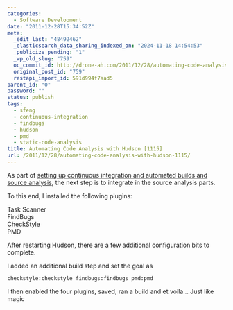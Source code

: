 ```yaml
---
categories:
  - Software Development
date: "2011-12-28T15:34:52Z"
meta:
  _edit_last: "48492462"
  _elasticsearch_data_sharing_indexed_on: "2024-11-18 14:54:53"
  _publicize_pending: "1"
  _wp_old_slug: "759"
  oc_commit_id: http://drone-ah.com/2011/12/28/automating-code-analysis-with-hudson-1115/1325086495
  original_post_id: "759"
  restapi_import_id: 591d994f7aad5
parent_id: "0"
password: ""
status: publish
tags:
  - sfeng
  - continuous-integration
  - findbugs
  - hudson
  - pmd
  - static-code-analysis
title: Automating Code Analysis with Hudson [1115]
url: /2011/12/28/automating-code-analysis-with-hudson-1115/
---
```


As part of
[setting up continuous integration and automated builds and source analysis](http://drone-ah.com/2011/12/28/hudson-jenkins-and-continuous-integration-1114/ "Hudson / Jenkins and Continuous Integration [1114]"),
the next step is to integrate in the source analysis parts.

To this end, I installed the following plugins:

Task Scanner\
FindBugs\
CheckStyle\
PMD

After restarting Hudson, there are a few additional configuration bits to
complete.

I added an additional build step and set the goal as

```
checkstyle:checkstyle findbugs:findbugs pmd:pmd
```

I then enabled the four plugins, saved, ran a build and et voila\... Just like
magic
